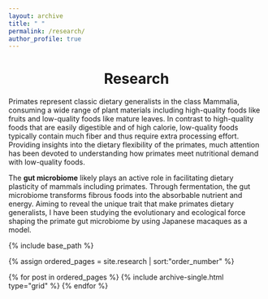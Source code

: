 ```yaml
---
layout: archive
title: " "
permalink: /research/
author_profile: true
---
```


<div style="text-align: center"> <h1>Research</h1> </div>

Primates represent classic dietary generalists in the class Mammalia, consuming a wide range of plant materials including high-quality foods like fruits and low-quality foods like mature leaves. In contrast to high-quality foods that are easily digestible and of high calorie, low-quality foods typically contain much fiber and thus require extra processing effort. Providing insights into the dietary flexibility of the primates, much attention has been devoted to understanding how primates meet nutritional demand with low-quality foods.

The <strong>gut microbiome</strong> likely plays an active role in facilitating dietary plasticity of mammals including primates. Through fermentation, the gut microbiome transforms fibrous foods into the absorbable nutrient and energy. Aiming to reveal the unique trait that make primates dietary generalists, I have been studying the evolutionary and ecological force shaping the primate gut microbiome by using Japanese macaques as a model. 

<nbsp>

{% include base_path %}

{% assign ordered_pages = site.research | sort:"order_number" %}

{% for post in ordered_pages %}
  {% include archive-single.html type="grid" %}
{% endfor %}
